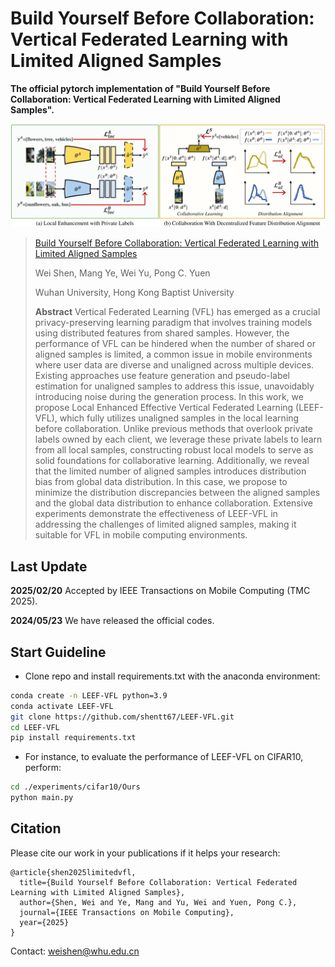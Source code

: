 # Build Yourself Before Collaboration: Vertical Federated Learning with Limited Aligned Samples

**The official pytorch implementation of "Build Yourself Before Collaboration: Vertical Federated Learning with Limited Aligned Samples".**

![](./framework.svg)

> [Build Yourself Before Collaboration: Vertical Federated Learning with Limited Aligned Samples](https://ieeexplore.ieee.org/abstract/document/10896832)
> 
> Wei Shen, Mang Ye, Wei Yu, Pong C. Yuen
> 
> Wuhan University, Hong Kong Baptist University
>
> **Abstract** Vertical Federated Learning (VFL) has emerged as a crucial privacy-preserving learning paradigm that involves training models using distributed features from shared samples. However, the performance of VFL can be hindered when the number of shared or aligned samples is limited, a common issue in mobile environments where user data are diverse and unaligned across multiple devices. Existing approaches use feature generation and pseudo-label estimation for unaligned samples to address this issue, unavoidably introducing noise during the generation process. In this work, we propose Local Enhanced Effective Vertical Federated Learning (LEEF-VFL), which fully utilizes unaligned samples in the local learning before collaboration. 
Unlike previous methods that overlook private labels owned by each client, we leverage these private labels to learn from all local samples, constructing robust local models to serve as solid foundations for collaborative learning. Additionally, we reveal that the limited number of aligned samples introduces distribution bias from global data distribution. In this case, we propose to minimize the distribution discrepancies between the aligned samples and the global data distribution to enhance collaboration. Extensive experiments demonstrate the effectiveness of LEEF-VFL in addressing the challenges of limited aligned samples, making it suitable for VFL in mobile computing environments.

## Last Update

**2025/02/20** Accepted by IEEE Transactions on Mobile Computing (TMC 2025).

**2024/05/23** We have released the official codes.

## Start Guideline

- Clone repo and install requirements.txt with the anaconda environment:

```bash
conda create -n LEEF-VFL python=3.9
conda activate LEEF-VFL
git clone https://github.com/shentt67/LEEF-VFL.git
cd LEEF-VFL
pip install requirements.txt
```

- For instance, to evaluate the performance of LEEF-VFL on CIFAR10, perform:

```bash
cd ./experiments/cifar10/Ours
python main.py
```

## Citation

Please cite our work in your publications if it helps your research:

```
@article{shen2025limitedvfl,
  title={Build Yourself Before Collaboration: Vertical Federated Learning with Limited Aligned Samples},
  author={Shen, Wei and Ye, Mang and Yu, Wei and Yuen, Pong C.},
  journal={IEEE Transactions on Mobile Computing},
  year={2025}
}
```

Contact: [weishen@whu.edu.cn](mailto:weishen@whu.edu.cn)